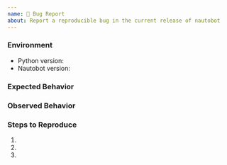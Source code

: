 ```yaml
---
name: 🐛 Bug Report
about: Report a reproducible bug in the current release of nautobot
---
```


### Environment

- Python version: <!-- Example: 3.7.7 -->
- Nautobot version: <!-- Example: 1.2.0 -->

<!-- What did you expect to happen? -->

### Expected Behavior

<!-- What happened instead? -->

### Observed Behavior

<!--
    Describe in detail the exact steps that someone else can take to reproduce
    this bug using the current release.
-->

### Steps to Reproduce

1.
2.
3.
